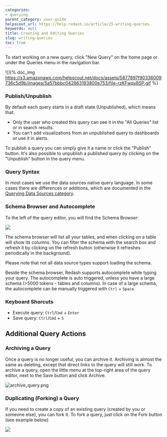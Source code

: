 ```yaml
---
categories:
- querying
parent_category: user-guide
helpscout_url: https://help.redash.io/article/25-writing-queries
keywords: null
title: Creating and Editing Queries
slug: writing-queries
toc: true
---
```

To start working on a new query, click "New Query" on the home page or under
the Queries menu in the navigation bar.

![]{% doc_img https://s3.amazonaws.com/helpscout.net/docs/assets/5877897f90336009736c5d9b/images/5a57bbbc042863193800e753/file-rzKFwqy8SP.gif %}

###  Publish/Unpublish

By default each query starts in a draft state (Unpublished), which means that:

  * Only the user who created this query can see it in the "All Queries" list or in search results.
  * You can't add visualizations from an unpublished query to dashboards or use it in alerts.

To publish a query you can simply give it a name or click the "Publish"
button. It's also possible to unpublish a published query by clicking on the
"Unpublish" button in the query menu.

### Query Syntax

In most cases we use the data sources native query language. In some cases
there are differences or additions, which are documented in the [Querying Data
Sources category](http://help.redash.io/category/102-querying).

### Schema Browser and Autocomplete

To the left of the query editor, you will find the Schema Browser:

![](http://d33v4339jhl8k0.cloudfront.net/docs/assets/5877897f90336009736c5d9b/images/5a42799e0428631938004ad7/file-qJlSAp0sl0.png)

The schema browser will list all your tables, and when clicking on a table
will show its columns. You can filter the schema with the search box and
refresh it by clicking on the refresh button (otherwise it refreshes
periodically in the background).

Please note that not all data source types support loading the schema.

Beside the schema browser, Redash supports autocomplete while typing your
query. The autocomplete is auto triggered, unless you have a large schema
(>5000 tokens - tables and columns). In case of a large schema, the
autocomplete can be manually triggered with `Ctrl` \+ `Space`.

### Keyboard Shorcuts

  * Execute query: `Ctrl`/`Cmd` + `Enter`
  * Save query: `Ctrl`/`Cmd` + `S`

## Additional Query Actions

### Archiving a Query

Once a query is no longer useful, you can archive it. Archiving is almost the
same as deleting, except that direct links to the query will still work. To
archive a query, open the little menu at the top-right area of the query
editor, next to the Save button and click Archive.

![archive_query.png](https://github.com/getredash/website/blob/master/user-guide/assets/archive_query.png?raw=true)

### Duplicating (Forking) a Query

If you need to create a copy of an existing query (created by you or someone
else), you can fork it. To fork a query, just click on the Fork button (see
example below)

![](https://s3.amazonaws.com/helpscout.net/docs/assets/5877897f90336009736c5d9b/images/5a57c0f92c7d3a1943682776/file-GtsnSfIBTe.gif)

